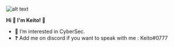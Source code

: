  ![alt text](https://cdn.discordapp.com/attachments/885620613950099549/889153387613028382/unknown.png)

**Hi 👋 I'm Keito! 🚀**

- 👀 I’m interested in CyberSec.
- ❓ Add me on discord if you want to speak with me : Keito#0777


